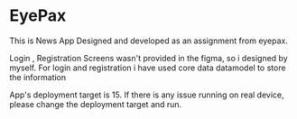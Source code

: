 # EyePax

This is News App Designed and developed as an assignment from eyepax.

Login , Registration Screens wasn't provided in the figma, so i designed by myself.
For login and registration i have used core data datamodel to store the information

App's deployment target is 15.
If there is any issue running on real device, please change the deployment target and run.
